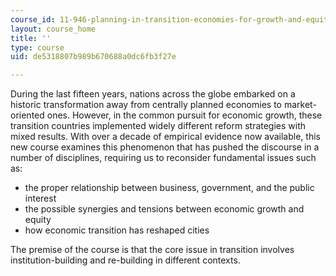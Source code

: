 ```yaml
---
course_id: 11-946-planning-in-transition-economies-for-growth-and-equity-spring-2004
layout: course_home
title: ''
type: course
uid: de5318807b989b670688a0dc6fb3f27e

---
```

During the last fifteen years, nations across the globe embarked on a historic transformation away from centrally planned economies to market-oriented ones. However, in the common pursuit for economic growth, these transition countries implemented widely different reform strategies with mixed results. With over a decade of empirical evidence now available, this new course examines this phenomenon that has pushed the discourse in a number of disciplines, requiring us to reconsider fundamental issues such as:

*   the proper relationship between business, government, and the public interest
*   the possible synergies and tensions between economic growth and equity
*   how economic transition has reshaped cities

The premise of the course is that the core issue in transition involves institution-building and re-building in different contexts.

